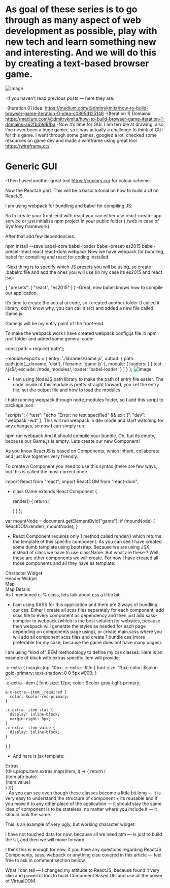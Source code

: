  # As goal of these series is to go through as many aspect of web development as possible, play with new tech and learn something new and interesting. And we will do this by creating a text-based browser game.
![image](https://user-images.githubusercontent.com/98735376/194227825-7f4f5545-2d7b-4897-913e-38092b55ef61.png)

-If you haven’t read previous posts — here they are:

-[Iteration 0] Idea: https://medium.com/@dmitrykmita/how-to-build-browser-game-iteration-0-idea-c0865d125148
-[Iteration 1] Domains: https://medium.com/@dmitrykmita/how-to-build-browser-game-iteration-1-domains-a62fbd9d9fba
-Now it’s time for GUI. I am terrible at drawing, also, I’ve never been a huge gamer, so it was actually a challenge to think of GUI for this game. I went through some games, googled a lot, checked some resources on game dev and made a wireframe using great tool https://wireframe.cc/


# Generic GUI
-Then I used another great tool https://coolors.co/ for colour scheme.

Now the ReactJS part. This will be a basic tutorial on how to build a UI on ReactJS.

I am using webpack for bundling and babel for compiling JS.

So to create your front-end with react you can either use react-create-app service or just initialise npm project in your public folder (./web in case of Symfony framework).

After that add few dependencies:

npm install --save babel-core babel-loader babel-preset-es2015 babel-preset-react react react-dom webpack
Now we have webpack for bundling, babel for compiling and react for coding installed.

-Next thing is to specify which JS presets you will be using, so create .babelrc file and add the ones you will use (in my case its es2015 and react jsx):

{
  "presets": [
    "react",
    "es2015"
  ]
}
-Great, now babel knows how to compile our application.

It’s time to create the actual ui code, so I created another folder (I called it library, don’t know why, you can call it src) and added a new file called Game.js

Game.js will be my entry point of the front-end.

To make the webpack work I have created webpack.config.js file in npm root folder and added some general code:

const path = require('path');

-module.exports = {
    entry: './libraries/Game.js',
    output: {
        path: path.join(__dirname, 'dist'),
        filename: 'game.js'
    },
    module: {
        loaders: [
            {
                test: /\.js$/,
                exclude: /node_modules/,
                loader: 'babel-loader'
            }
        ]
    }
};
![image](https://user-images.githubusercontent.com/98735376/194227898-181773d1-292d-4a27-bf24-69b73674fa95.png)

- I am using NodeJS path library to make the path of entry file easier. The code inside of this module is pretty straight forward, you set the entry file, set the output file and how to load the modules.

I hate running webpack through node_modules folder, so I add this script to package.json:

"scripts": {
  "test": "echo \"Error: no test specified\" && exit 1",
  "dev": "webpack -wd"
},
This will run webpack in dev mode and start watching for any changes, so now I can simply run:

npm run webpack
And it should compile your bundle. Oh, but its empty, because our Game.js is empty. Lets create our new Component!

As you know ReactJS is based on Components, which inherit, collaborate and just live together very friendly.

To create a Component you need to use this syntax (there are few ways, but this is called the most correct one):

import React from "react";
import ReactDOM from "react-dom";

 - class Game extends React.Component {

    render() {
        return (
            <div>
                <div className="container-fluid">
                    <div className="row">
                        <div className="col-md-12">
                            <CharacterWidget />
                            <HeaderWidget />
                        </div>
                    </div>
                </div>
                <div className="container-fluid">
                    <div className="row">
                        <div className="col-md-6 text-center">
                            <Map />
                        </div>
                        <div className="col-md-6">
                            <MapDetails />
                        </div>
                    </div>
                </div>
                <Inventory />
            </div>
        )
    }
};

var mountNode = document.getElementById("game");
if (mountNode) {
    ReactDOM.render(<Game />, mountNode);
}
- React Component requires only 1 method called render() which returns the template of this specific component. As you can see I have created some dumb template using bootstrap. Because we are using JSX, instead of class we have to use className. But what are these <CharacterWidget /> <HeaderWidget /> <Map /> <MapDetails />? Well these are other components we will create. For now I have created all those components and all they have as template:

<div className=”c-character-widget”>Character Widget</div>
<div className=”c-header-widget”>Header Widget</div>
<div className=”c-map”>Map</div>
<div className=”c-map-details”>Map Details</div>
As I mentioned c-% class, lets talk about css a little bit.

- I am using SASS for this application and there are 2 ways of bundling our css. Either I create all scss files separately for each component, add scss file to every component as dependency and then just add sass-compiler to webpack (which is the best solution for websites, because then webpack will generate the styles as needed for each page depending on components page using), or create main.scss where you will add all component scss files and create 1 bundle css (more preferable for my case, because the game does not have many pages).

I am using “kind of” BEM methodology to define my css classes. Here is an example of block with extras specific item will provide:

.c-extra {
  margin-top: 10px;
  .c-extra--title {
    font-size: 13px;
    color: $color-gold-primary;
    text-shadow: 0 0 5px #000;
  }

  .c-extra--item {
    font-size: 12px;
    color: $color-gray-light-primary;

    &.c-extra--item__required {
      color: $color-red-primary;
    }

    .c-extra--item-stat {
      display: inline-block;
      margin-right: 5px;
    }
    .c-extra--item-value {
      display: inline-block;
    }
  }
}
- And here is jsx template:

<div className="c-extra">
    <div className="c-extra--title">Extras</div>
    {this.props.item.extras.map((item, i) => {
        return (
            <div key={i} className="c-extra--item">
                <div className="c-extra--item-stat">
                  {item.attribute}
                </div>
                <div className="c-extra--item-value">
                  {item.value}
                </div>
            </div>
        )
    })}
</div>
- As you can see even though these classes become a little bit long — it is very easy to understand the structure of component + its reusable and if you move it to any other place of the application — it should stay the same. Idea of component is to be stateless, no matter where you include it — it should look the same.

This is an example of very ugly, but working character widget:


I have not touched data for now, because all we need atm — is just to build the UI, and then we will move forward.

I think this is enough for now, if you have any questions regarding ReactJS Components, sass, webpack or anything else covered in this article — feel free to ask in comment section bellow.

What I can tell — I changed my attitude to ReactJS, because found it very slim and powerful tool to build Component Based UIs and use all the power of VirtualDOM.
